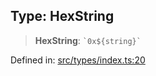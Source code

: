
## Type: HexString

> **HexString**: `` `0x${string}` ``

Defined in: [src/types/index.ts:20](https://github.com/centrifuge/sdk/blob/216f00e20dd3a7bd46cbc9a07a2fa1e84423cd4f/src/types/index.ts#L20)

